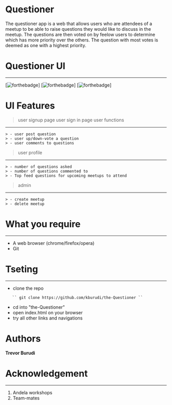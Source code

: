 # Questioner

The questioner app is a web that allows users who are attendees of a meetup to be able to raise questions they would like to discuss in the meetup. The questions are then voted on by feelow users to determine which has more priority over the others. The question with most votes is deemed as one with a highest priority.

# Questioner UI

---

[![forthebadge](https://forthebadge.com/images/badges/uses-html.svg)] [![forthebadge](https://forthebadge.com/images/badges/uses-css.svg)] [![forthebadge](https://forthebadge.com/images/badges/uses-js.svg)]

# UI Features

> user signup page
> user sign in page
> user functions

---

    > - user post question
    > - user up/down-vote a question
    > - user comments to questions

> user profile

---

    > - number of questions asked
    > - number of questions commented to
    > - Top feed questions for upcoming meetups to attend

> admin

---

    > - create meetup
    > - delete meetup

# What you require

---

- A web browser (chrome/firefox/opera)
- Git

# Tseting

---

- clone the repo

```
   `` git clone https://github.com/kburudi/the-Questioner ``
```

- cd into "the-Questioner"
- open index.html on your browser
- try all other links and navigations

# Authors

**Trevor Burudi**

# Acknowledgement

---

1. Andela workshops
2. Team-mates
